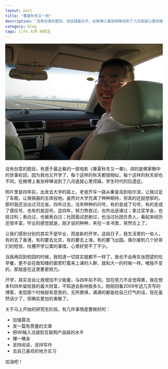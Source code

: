 ```yaml
---
layout: post
title: "春夏秋冬又一秋"
description: "没有创意的题目，但这就是日子。在微博上看张梓琳说到了八月底就心里烦躁，学生时代的后遗症。没错，又要开学了"
category: blog
tags: life 大学 研究生
---
```


<img src="/assets/images/2013/kaixue.png">

没有创意的题目，有感于最近看的一部电影《春夏秋冬又一春》，讲的是佛家眼中的世事轮回，因为我也又开学了，每个这样的秋天都很相似，每个这样的秋天却也不同。在微博上看张梓琳说到了八月底就心里烦躁，学生时代的后遗症。

照片里是四年前，出发去大学的路上，老爸开车一路从秦皇岛到哈尔滨，让我过足了车瘾，让我佩服的五体投地。虽然对大学充满了种种期待，但真的还挺想家的，那时我还没出过河北省。四年过去，当年种种的问号，有的变成了句号，有的变成了感叹号，也有的是逗号。这四年，努力熬夜过，也外出逃课过；拿过奖学金，也挂过科；表白过，也被表白过；社团面试悲剧过，也当过社团负责人，看起来经历还很丰富，毕业的感觉就是，刚才说的种种，夹在一本书里，突然合上了。

让我们感到分别的其实不是毕业，而是新的开学。这段日子，我生活里的一些人，有的去了香港，有的要去北京，有的要去上海，有的要飞出国。偶尔接到几个好哥们的短信，吐槽开学公寓的事情，心里好受不了不少。

当我再回到校园的时候，我知道一切其实就都不一样了，我也不会再东张西望的吃早餐，更不会在致知楼的窗旁盯着来上课的人群，就和大一的时候一样。唯独不变的，那就是在这里要更努力。

开学，其实总会让我增加不少能量，与四年前不同，现在努力不会觉得累，我在想本科四年留给我的最大财富，不知道会影响我多久。刚刚回看2009年这几天写的博客，发现那个时候挺有意思的，无所畏惧，满满的都是给自己打气的话，现在虽然话少了，但确实更加的勇敢了。

关于马上开始的研究生阶段，有几件事情是要做好的：

+ 加强算法
+ 发一篇有质量的文章
+ 把WI输入法提到互联网产品级的水平
+ 赚一桶金
+ 坚持阅读，坚持写作
+ 去自己喜欢的地方实习

加油吧！
